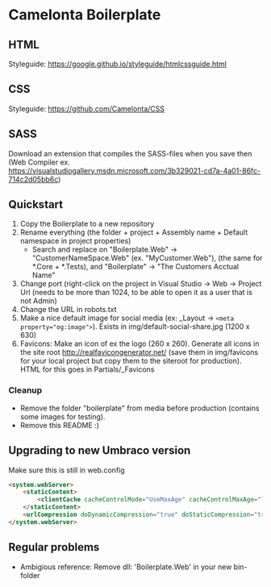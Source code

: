 ﻿# Camelonta Boilerplate

## HTML
Styleguide: https://google.github.io/styleguide/htmlcssguide.html

## CSS
Styleguide: https://github.com/Camelonta/CSS

## SASS  
Download an extension that compiles the SASS-files when you save then (Web Compiler ex. https://visualstudiogallery.msdn.microsoft.com/3b329021-cd7a-4a01-86fc-714c2d05bb6c)


## Quickstart

1. Copy the Boilerplate to a new repository
2. Rename everything (the folder + project + Assembly name + Default namespace in project properties)
	* Search and replace on "Boilerplate.Web" -> "CustomerNameSpace.Web" (ex. "MyCustomer.Web"), (the same for *.Core + *.Tests), and "Boilerplate" -> "The Customers Acctual Name"
3. Change port (right-click on the project in Visual Studio -> Web -> Project Url  (needs to be more than 1024, to be able to open it as a user that is not Admin)
4. Change the URL in robots.txt
5. Make a nice default image for social media (ex: _Layout -> ```<meta property="og:image">```). Exists in img/default-social-share.jpg (1200 x 630)
6. Favicons: Make an icon of ex the logo (260 x 260). Generate all icons in the site root http://realfavicongenerator.net/ (save them in img/favicons for your local project but copy them to the siteroot for production). HTML for this goes in Partials/_Favicons

### Cleanup
* Remove the folder "boilerplate" from media before production (contains some images for testing).
* Remove this README :)

## Upgrading to new Umbraco version
Make sure this is still in web.config
```html
<system.webServer>
	<staticContent>
		<clientCache cacheControlMode="UseMaxAge" cacheControlMaxAge="7.00:00:00" />
	</staticContent>
	<urlCompression doDynamicCompression="true" doStaticCompression="true" dynamicCompressionBeforeCache="true"/>
</system.webServer>
```

## Regular problems
* Ambigious reference: Remove dll: 'Boilerplate.Web' in your new bin-folder